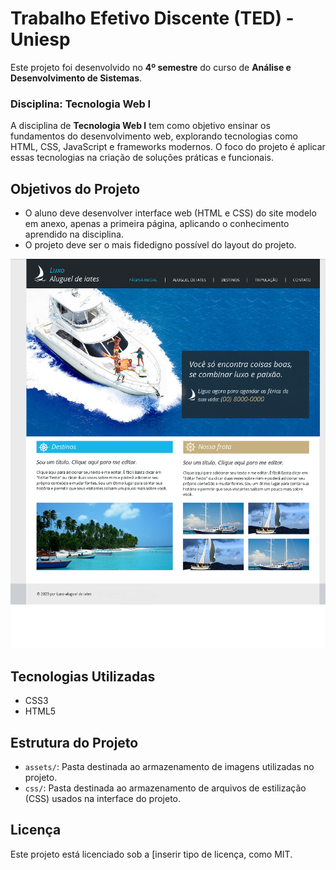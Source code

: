 # Trabalho Efetivo Discente (TED) - Uniesp

Este projeto foi desenvolvido no **4º semestre** do curso de **Análise e Desenvolvimento de Sistemas**.

### Disciplina: Tecnologia Web I
A disciplina de **Tecnologia Web I** tem como objetivo ensinar os fundamentos do desenvolvimento web, explorando tecnologias como HTML, CSS, JavaScript e frameworks modernos. O foco do projeto é aplicar essas tecnologias na criação de soluções práticas e funcionais.

## Objetivos do Projeto
- O aluno deve desenvolver interface web (HTML e CSS) do site modelo em anexo, apenas a primeira página, aplicando o conhecimento aprendido na disciplina.
- O projeto deve ser o mais fidedigno possível do layout do projeto.

![layout do projeto](https://github.com/luansantosco/TecnologiaWebUniesp/blob/main/Projeto.png)


## Tecnologias Utilizadas
- CSS3
- HTML5

## Estrutura do Projeto
- `assets/`: Pasta destinada ao armazenamento de imagens utilizadas no projeto.
- `css/`: Pasta destinada ao armazenamento de arquivos de estilização (CSS) usados na interface do projeto.


## Licença
Este projeto está licenciado sob a [inserir tipo de licença, como MIT.
